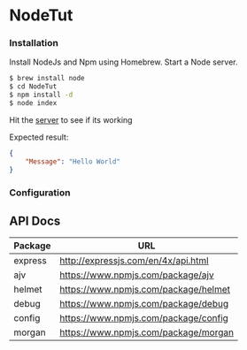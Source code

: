 # NodeTut

### Installation 

Install NodeJs and Npm using Homebrew. Start a Node server.
```sh
$ brew install node
$ cd NodeTut
$ npm install -d
$ node index
```

Hit the [server](http://localhost:3000/) to see if its working


Expected result:
```json
{
    "Message": "Hello World"
}
```

### Configuration


**API Docs**
----
| Package | URL |
| ------- | --- |
| express | http://expressjs.com/en/4x/api.html |
| ajv     | https://www.npmjs.com/package/ajv |
| helmet  | https://www.npmjs.com/package/helmet |
| debug   | https://www.npmjs.com/package/debug |
| config  | https://www.npmjs.com/package/config |
| morgan  | https://www.npmjs.com/package/morgan |